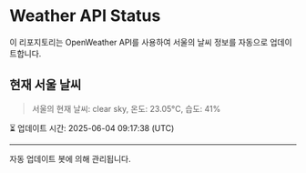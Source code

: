 
# Weather API Status

이 리포지토리는 OpenWeather API를 사용하여 서울의 날씨 정보를 자동으로 업데이트합니다.

## 현재 서울 날씨
> 서울의 현재 날씨: clear sky, 온도: 23.05°C, 습도: 41%

⏳ 업데이트 시간: 2025-06-04 09:17:38 (UTC)

---
자동 업데이트 봇에 의해 관리됩니다.
